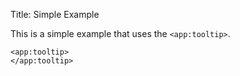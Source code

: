 Title: Simple Example

This is a simple example that uses the `<app:tooltip>`.
	
	<app:tooltip>
	</app:tooltip>
	
